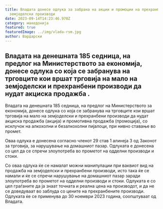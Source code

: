 ```yaml
---
title: Владата донесе одлука за забрана на акции и промоции на прехранбени и
  земјоделски производи
date: 2023-09-14T14:23:46.970Z
category: македонија
featured: true
featuredImage: ../img/vlada-rsm.jpg
author: Вардарски
---
```

<!--StartFragment-->

## Владата на денешната 185 седница, на предлог на Министерството за економија, донесе одлука со која се забранува на трговците кои вршат трговија на мало на земјоделски и прехранбени производи да нудат акциска продажба .



<!--EndFragment--><!--StartFragment-->

Владата на денешната 185 седница, на предлог на Министерството за економија, донесе одлука со која се забранува на трговците кои вршат трговија на мало на земјоделски и прехранбени производи да нудат акциска продажба (акција) и промотивна продажба (промоција), со исклучок на алкохолни и безалкохолни пијалоци, при нивно ставање во промет.

Оваа одлука е донесена согласно членот 29 став 1 алинеја 3 од Законот за трговија, за нарушување на домашниот пазар. Одлуката е донесена со цел да се спречи злоупотреба во прометот на одделни производи и стоки.

Со оваа одлука ќе се намалат можни манипулации при ваквиот вид на продажба на земјоделски и прехранбени производи, исто така ќе се намали и ќе се спречи нарушување на домашниот пазар заради злоупотреба во прометот на одделни производи и стоки. Одлуката е со цел граѓаните да ја знаат точната и реална цена на производот, и да не се доведуваат во заблуда со цените на прехранбените производи. Одлуката ќе се применува до 30 ноември 2023 година, соопштуваат од Владата.

<!--EndFragment-->